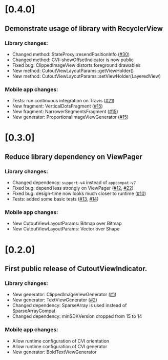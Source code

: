 # [0.4.0]
## Demonstrate usage of library with RecyclerView

### Library changes:
* Changed method: StateProxy::resendPositionInfo ([#30])
* Changed method: CVI::showOffsetIndicator is now public
* Fixed bug: ClippedImageView distorts foreground drawables
* New method: CutoutViewLayoutParams::getViewHolder()
* New method: CutoutViewLayoutParams::setViewHolder(LayeredView)

### Mobile app changes:
* Tests: run continuous integration on Travis ([#21])
* New fragment: VerticalDotsFragment ([#15])
* New fragment: NarrowerSegmentsFragment ([#15])
* New generator: ProportionalImageViewGenerator ([#15])

# [0.3.0]
## Reduce library dependency on ViewPager

### Library changes:
* Changed dependency: `support-v4` instead of `appcompat-v7`
* Fixed bug: depend less strongly on ViewPager ([#12], [#22])
* Fixed bug: design-time now looks much closer to runtime ([#10])
* Tests: added some basic tests ([#13], [#14])

### Mobile app changes:
* New CutoutViewLayoutParams: Bitmap over Bitmap
* New CutoutViewLayoutParams: Vector over Shape


# [0.2.0]
## First public release of CutoutViewIndicator.

### Library changes:
* New generator: ClippedImageViewGenerator ([#1])
* New generator: TextViewGenerator ([#2])
* Changed dependency: SparseArray is used instead of SparseArrayCompat
* Changed dependency: minSDKVersion dropped from 15 to 14

### Mobile app changes:
* Allow runtime configuration of CVI orientation
* Allow runtime configuration of CVI generator
* New generator: BoldTextViewGenerator


[#1]: https://github.com/fuzz-productions/CutoutViewIndicator/issues/1
[#2]: https://github.com/fuzz-productions/CutoutViewIndicator/issues/2
[#10]: https://github.com/fuzz-productions/CutoutViewIndicator/issues/10
[#12]: https://github.com/fuzz-productions/CutoutViewIndicator/issues/12
[#13]: https://github.com/fuzz-productions/CutoutViewIndicator/issues/13
[#14]: https://github.com/fuzz-productions/CutoutViewIndicator/issues/14
[#15]: https://github.com/fuzz-productions/CutoutViewIndicator/issues/15
[#21]: https://github.com/fuzz-productions/CutoutViewIndicator/issues/21
[#22]: https://github.com/fuzz-productions/CutoutViewIndicator/issues/22
[#30]: https://github.com/fuzz-productions/CutoutViewIndicator/issues/30
